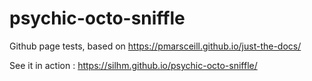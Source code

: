 # psychic-octo-sniffle
Github page tests, based on https://pmarsceill.github.io/just-the-docs/

See it in action : https://silhm.github.io/psychic-octo-sniffle/
